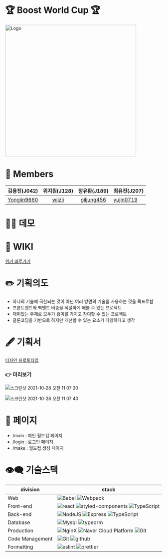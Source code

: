 # 🏆 Boost World Cup 🏆

<img width="420" alt="Logo" src="https://user-images.githubusercontent.com/56618964/139171179-d285ff52-0f06-44fb-96c1-44444c5b4761.png">

# 🌈 Members

|                 김용진(J042)                  |            위지원(J128)             |                정유환(J189)                 | 최유진(J207)                              |
| :-------------------------------------------: | :---------------------------------: | :-----------------------------------------: | ----------------------------------------- |
| [Yongjin9660](https://github.com/Yongjin9660) | [wiizii](https://github.com/wiizii) | [giljung456](https://github.com/giljung456) | [yujin0719](https://github.com/yujin0719) |

# 👩‍💻 데모

# 📄 WIKI

[위키 바로가기](https://github.com/boostcampwm-2021/web22-boost-world-cup/wiki)

# ✏️ 기획의도

- 하나의 기술에 국한되는 것이 아닌 여러 방면의 기술을 사용하는 것을 목표로함
- 프론트엔드와 백엔드 비중을 적절하게 해볼 수 있는 프로젝트
- 재미있는 주제로 모두가 흥미를 가지고 참여할 수 있는 프로젝트
- 클론코딩을 기반으로 하지만 개선할 수 있는 요소가 다양하다고 생각

# 🖋 기획서

[디자인 프로토타입](https://www.figma.com/file/LcDd2T2W93Z6o42dfCLQfb/world-cup?node-id=0%3A1)

### 👉 미리보기

![스크린샷 2021-10-28 오전 11 07 20](https://user-images.githubusercontent.com/56618964/139173863-2c5e587a-b3fd-4f9b-b754-d14dd7f8d559.png)

![스크린샷 2021-10-28 오전 11 07 40](https://user-images.githubusercontent.com/56618964/139173888-d3f5dd9f-2b12-4f12-85da-f8c99ef67546.png)

# 👀 페이지

- /main : 메인 월드컵 페이지
- /login : 로그인 페이지
- /make : 월드컵 생성 페이지

# 👁‍🗨 기술스택

| division        | stack                                                                                                                                                                                                                                                            |
| --------------- | ---------------------------------------------------------------------------------------------------------------------------------------------------------------------------------------------------------------------------------------------------------------- |
| Web             | ![Babel](https://img.shields.io/badge/babel-v7.12.3-yellow?logo=babel) ![Webpack](https://img.shields.io/badge/webpack-v5.6.0-skyblue?logo=webpack)                                                                                                              |
| Front-end       | ![react](https://img.shields.io/badge/React-v17.0.02-blue?logo=react) ![styled-components](https://img.shields.io/badge/StyledComponents-v1.29.0-pink?logo=styled-components) ![TypeScript](https://img.shields.io/badge/TypeScript-v4.1.2-blue?logo=TypeScript) |
| Back-end        | ![NodeJS](https://img.shields.io/badge/node.js-v12.18-green?logo=node.js) ![Express](https://img.shields.io/badge/Express-v4.16.1-9cf?logo=express) ![TypeScript](https://img.shields.io/badge/TypeScript-v4.1.2-blue?logo=TypeScript)                           |
| Database        | ![Mysql](https://img.shields.io/badge/Mysql-v12.18-blue?logo=mysql) ![typeorm](https://img.shields.io/badge/TypeORM-v12.18-white?logo=typeorm)                                                                                                                   |
| Production      | ![NginX](https://img.shields.io/badge/NginX-v1.18.0-green?logo=NginX) ![Naver Cloud Platform](https://img.shields.io/badge/NCP-compact_server-9cf&color=brightgreen) ![Git](https://img.shields.io/badge/GitHub_Actions-purple?logo=github)                      |
| Code Management | ![Git](https://img.shields.io/badge/Git-v2.27.0-red?logo=Git) ![github](https://img.shields.io/badge/GitHub-gray?logo=github)                                                                                                                                    |
| Formatting      | ![eslint](https://img.shields.io/badge/eslint-v7.2.0-purple?logo=eslint) ![prettier](https://img.shields.io/badge/prettier-v2.1.2-yellow?logo=prettier)                                                                                                          |
